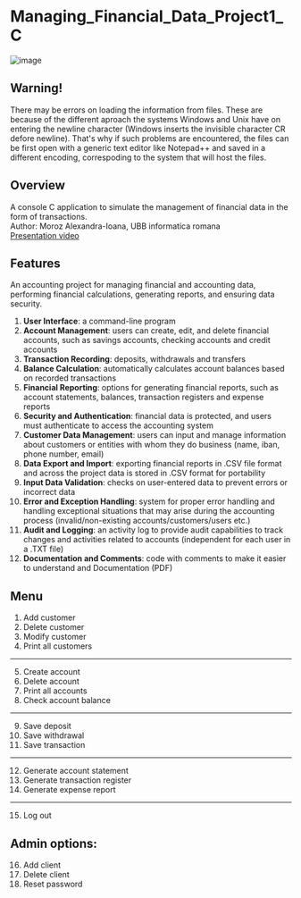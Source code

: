 # Managing_Financial_Data_Project1_C

![image](https://github.com/Alle43221/Managing_Financial_Data_Project2_C/assets/79206599/f2832776-b148-46a5-a007-b8d1f0897989)


## Warning! 
There may be errors on loading the information from files. These are because of the different aproach the systems Windows and Unix have on entering the newline character (Windows inserts the invisible character CR defore newline). That's why if such problems are encountered, the files can be first open with a generic text editor like Notepad++ and saved in a different encoding, correspoding to the system that will host the files.

## Overview
A console C application to simulate the management of financial data in the form of transactions.\
Author: Moroz Alexandra-Ioana, UBB informatica romana\
[Presentation video](https://ubbcluj-my.sharepoint.com/:v:/g/personal/alexandra_moroz_stud_ubbcluj_ro/EQrHprpL2hNGkVHVDDmraggBG20VwL6dqqzolMavg9al9w?nav=eyJyZWZlcnJhbEluZm8iOnsicmVmZXJyYWxBcHAiOiJPbmVEcml2ZUZvckJ1c2luZXNzIiwicmVmZXJyYWxBcHBQbGF0Zm9ybSI6IldlYiIsInJlZmVycmFsTW9kZSI6InZpZXciLCJyZWZlcnJhbFZpZXciOiJNeUZpbGVzTGlua0NvcHkifX0&e=rp2qTE)

## Features
An  accounting project for managing financial and accounting data, performing financial calculations, generating reports, and ensuring data security.
1. **User Interface**: a command-line program
2. **Account Management**: users can create, edit, and delete financial accounts, such as savings accounts, checking accounts and credit accounts
3. **Transaction Recording**: deposits, withdrawals and transfers
4. **Balance Calculation**: automatically calculates account balances based on recorded transactions
5. **Financial Reporting**: options for generating financial reports, such as account statements, balances, transaction registers and expense reports
6. **Security and Authentication**: financial data is protected, and users must authenticate to access the accounting system
7. **Customer Data Management**: users can input and manage information about customers or entities with whom they do business (name, iban, phone number, email)
8. **Data Export and Import**: exporting financial reports in .CSV file format and across the project data is stored in .CSV format for portability
9. **Input Data Validation**: checks on user-entered data to prevent errors or incorrect data
10. **Error and Exception Handling**: system for proper error handling and handling exceptional situations that may arise during the accounting process (invalid/non-existing accounts/customers/users etc.)
11. **Audit and Logging**: an activity log to provide audit capabilities to track changes and activities related to accounts (independent for each user in a .TXT file)
12. **Documentation and Comments**: code with comments to make it easier to understand and Documentation (PDF)
    
## Menu
1. Add customer                           
2. Delete customer                        
3. Modify customer                        
4. Print all customers                    
---------------------------------------------
5. Create account                         
6. Delete account                         
7. Print all accounts                     
8. Check account balance                  
---------------------------------------------
9. Save deposit                           
10. Save withdrawal                       
11. Save transaction                      
---------------------------------------------
12. Generate account statement            
13. Generate transaction register     
14. Generate expense report             
---------------------------------------------
15. Log out                               

## Admin options:                            
16. Add client
17. Delete client
18. Reset password                           
